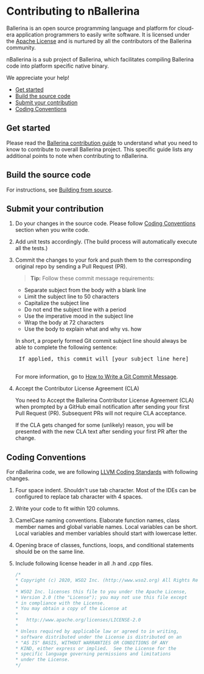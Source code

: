 # Contributing to nBallerina

Ballerina is an open source programming language and platform for cloud-era application programmers to easily write software. It is licensed under the [Apache License](https://www.apache.org/licenses/LICENSE-2.0) and is nurtured by all the contributors of the Ballerina community.

nBallerina is a sub project of Ballerina, which facilitates compiling Ballerina code into platform specific native binary. 

We appreciate your help!

- [Get started](#get-started)
- [Build the source code](#build-the-source-code)
- [Submit your contribution](#submit-your-contribution)
- [Coding Conventions](#coding-conventions)

## Get started

Please read the [Ballerina contribution guide](https://github.com/ballerina-platform/ballerina-lang/blob/master/CONTRIBUTING.md) to understand what you need to know to contribute to overall Ballerina project. This specific guide lists any additional points to note when contributing to nBallerina. 

## Build the source code 

For instructions, see [Building from source](https://github.com/ballerina-platform/nballerina/blob/master/README.md).

## Submit your contribution

1. Do your changes in the source code. Please follow [Coding Conventions](#coding-conventions) section when you write code. 
2. Add unit tests accordingly. (The build process will automatically execute all the tests.)
3. Commit the changes to your fork and push them to the corresponding original repo by sending a Pull Request (PR). 

    >**Tip:** Follow these commit message requirements:

    - Separate subject from the body with a blank line
    - Limit the subject line to 50 characters
    - Capitalize the subject line
    - Do not end the subject line with a period
    - Use the imperative mood in the subject line
    - Wrap the body at 72 characters
    - Use the body to explain what and why vs. how

    In short, a properly formed Git commit subject line should always be able to complete the following sentence:
    <pre>
    If applied, this commit will [your subject line here]
    </pre>
    For more information, go to [How to Write a Git Commit Message](https://chris.beams.io/posts/git-commit/).
4. Accept the Contributor License Agreement (CLA)
    
    You need to Accept the Ballerina Contributor License Agreement (CLA) when prompted by a GitHub email notification after sending your first Pull Request (PR). Subsequent PRs will not require CLA acceptance.

    If the CLA gets changed for some (unlikely) reason, you will be presented with the new CLA text after sending your first PR after the change.

## Coding Conventions
For nBallerina code, we are following [LLVM Coding Standards](https://llvm.org/docs/CodingStandards.html) with following changes. 
1. Four space indent. Shouldn't use tab character. Most of the IDEs can be configured to replace tab character with 4 spaces. 
2. Write your code to fit within 120 columns.
3. CamelCase naming conventions. Elaborate function names, class member names and global variable names.  Local variables can be short. Local variables and member variables should start with lowercase letter. 
4. Opening brace of classes, functions, loops, and conditional statements should be on the same line. 
5. Include following license header in all .h and .cpp files. 

    ```cpp
    /*
    * Copyright (c) 2020, WSO2 Inc. (http://www.wso2.org) All Rights Reserved.
    *
    * WSO2 Inc. licenses this file to you under the Apache License,
    * Version 2.0 (the "License"); you may not use this file except
    * in compliance with the License.
    * You may obtain a copy of the License at
    *
    *   http://www.apache.org/licenses/LICENSE-2.0
    *
    * Unless required by applicable law or agreed to in writing,
    * software distributed under the License is distributed on an
    * "AS IS" BASIS, WITHOUT WARRANTIES OR CONDITIONS OF ANY
    * KIND, either express or implied.  See the License for the
    * specific language governing permissions and limitations
    * under the License.
    */
    ```

